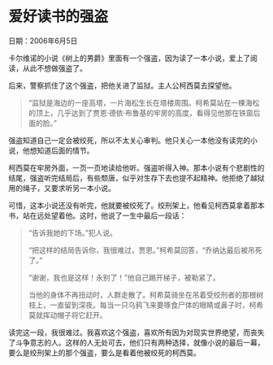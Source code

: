 # 爱好读书的强盗

日期：2006年6月5日

卡尔维诺的小说《树上的男爵》里面有一个强盗，因为读了一本小说，爱上了阅读，从此不想做强盗了。

后来，警察抓住了这个强盗，把他关进了监狱。主人公柯西莫去探望他。

> “监狱是海边的一座高塔，一片海松生长在塔楼周围。柯希莫站在一棵海松的顶上，几乎达到了贾恩·德依·布鲁基的牢房的高度，看得见他那在铁窗后面的脸。”

强盗知道自己一定会被绞死，所以不太关心审判。他只关心一本他没有读完的小说，他想知道后面的情节。

柯西莫在牢房外面，一页一页地读给他听。强盗听得入神。那本小说有个悲剧性的结尾，强盗听完结局后，有些颓唐，似乎对生存下去也提不起精神。他拒绝了越狱用的绳子，又要求听另一本小说。

可惜，这本小说还没有听完，他就要被绞死了。绞刑架上，他看见柯西莫拿着那本书，站在远处望着他。这时，他说了一生中最后一段话：

> “告诉我她的下场。”犯人说。 
> 
> “把这样的结局告诉你，我很难过，贾恩。”柯希莫回答，“乔纳达最后被吊死了。” 
> 
> “谢谢，我也是这样！永别了！”他自己踢开梯子，被勒紧了。 
> 
> 当他的身体不再扭动时，人群走散了。柯希莫骑坐在吊着受绞刑者的那根树枝上，一直留到深夜。每当一只乌鸦飞来要啄食尸体的眼睛或鼻子时，柯希莫就挥动帽子将它赶开。

读完这一段，我很难过。我喜欢这个强盗，喜欢所有因为对现实世界绝望，而丧失了斗争意志的人。这样的人无处可去，他们只有两种选择，就像小说的最后一幕，要么是绞刑架上的那个强盗，要么是看着他被绞死的柯西莫。

